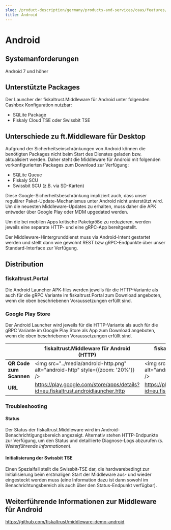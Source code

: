 ```yaml
---
slug: /product-description/germany/products-and-services/caas/features/platforms/android
title: Android
---
```


# Android

## Systemanforderungen

Android 7 und höher

## Unterstützte Packages

Der Launcher der fiskaltrust.Middleware für Android unter folgenden Cashbox Konfiguration nutzbar:

 - SQLite Package
 - Fiskaly Cloud TSE oder Swissbit TSE

## Unterschiede zu ft.Middleware für Desktop

Aufgrund der Sicherheitseinschränkungen von Android können die benötigten Packages nicht beim Start des Dienstes geladen bzw. aktualisiert werden. Daher steht die Middleware für Android mit folgenden vorkonfigurierten Packages zum Download zur Verfügung:

- SQLite Queue
- Fiskaly SCU
- Swissbit SCU (z.B. via SD-Karten)

Diese Google-Sicherheitsbeschränkung impliziert auch, dass unser regulärer Paket-Update-Mechanismus unter Android nicht unterstützt wird. Um die neuesten Middleware-Updates zu erhalten, muss daher die APK entweder über Google Play oder MDM upgedated werden.

Um die bei mobilen Apps kritische Paketgröße zu reduzieren, werden jeweils eine separate HTTP- und eine gRPC-App bereitgestellt.

Der Middleware-Hintergrunddienst muss via Android-Intent gestartet werden und stellt dann wie gewohnt REST bzw gRPC-Endpunkte über unser Standard-Interface zur Verfügung.

## Distribution

### fiskaltrust.Portal

Die Android Launcher APK-files werden jeweils für die HTTP-Variante als auch für die gRPC Variante im fiskaltrust.Portal zum Download angeboten, wenn die oben beschriebenen Voraussetzungen erfüllt sind.

### Google Play Store

Der Android Launcher wird jeweils für die HTTP-Variante als auch für die gRPC Variante im Google Play Store als App zum Download angeboten, wenn die oben beschriebenen Voraussetzungen erfüllt sind.

|                         | fiskaltrust.Middleware für Android (HTTP)                    | fiskaltrust.Middleware für Android (gRPC)                    |
| ----------------------- | ------------------------------------------------------------ | ------------------------------------------------------------ |
| **QR Code zum Scannen** | <img src="../media/android-http.png" alt="android-http" style={{zoom: '20%'}} /> | <img src="../media/android-grpc.png" alt="android-grpc" style={{zoom: '20%'}} /> |
| **URL**                 | https://play.google.com/store/apps/details?id=eu.fiskaltrust.androidlauncher.http | https://play.google.com/store/apps/details?id=eu.fiskaltrust.androidlauncher.grpc |



### Troubleshooting

#### Status

Der Status der fiskaltrust.Middleware wird im Android-Benachrichtigungsbereich angezeigt. Alternativ stehen HTTP-Endpunkte zur Verfügung, um den Status und detaillierte Diagnose-Logs abzurufen (s. *Weiterführende Informationen*).

#### Initialisierung der Swissbit TSE

Einen Spezialfall stellt die Swissbit-TSE dar, die hardwarebedingt zur Initialisierung beim erstmaligen Start der Middleware aus- und wieder eingesteckt werden muss (eine Information dazu ist dann sowohl im Benachrichtungsbereich als auch über den Status-Endpunkt verfügbar).

## Weiterführende Informationen zur Middleware für Android

https://github.com/fiskaltrust/middleware-demo-android